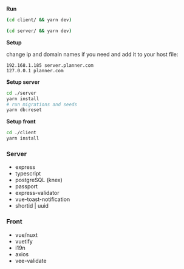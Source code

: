 **Run**

```bash
(cd client/ && yarn dev)

(cd server/ && yarn dev)
```

**Setup**

change ip and domain names if you need
and add it to your host file:

```
192.168.1.185 server.planner.com
127.0.0.1 planner.com
```

**Setup server**

```bash
cd ./server
yarn install
# run migrations and seeds
yarn db:reset
```

**Setup front**

```bash
cd ./client
yarn install
```

### Server

- express
- typescript
- postgreSQL (knex)
- passport
- express-validator
- vue-toast-notification
- shortid | uuid

### Front

- vue/nuxt
- vuetify
- i19n
- axios
- vee-validate
